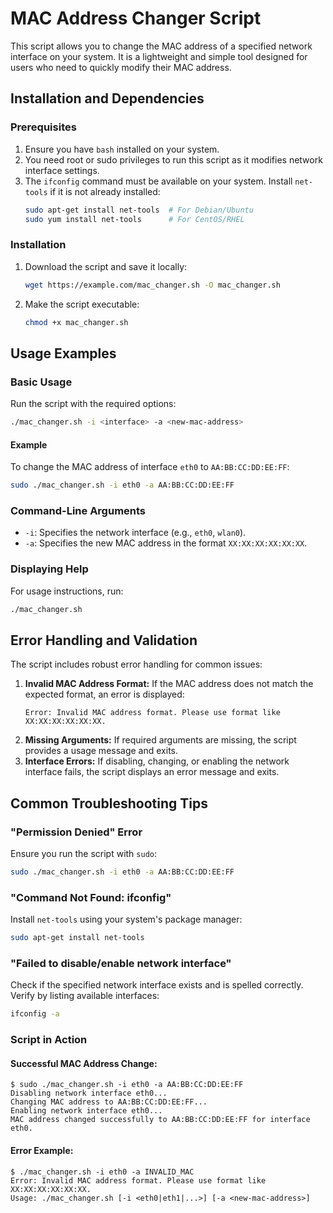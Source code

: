 # MAC Address Changer Script

This script allows you to change the MAC address of a specified network interface on your system. It is a lightweight and simple tool designed for users who need to quickly modify their MAC address.

## Installation and Dependencies

### Prerequisites
1. Ensure you have `bash` installed on your system.
2. You need root or sudo privileges to run this script as it modifies network interface settings.
3. The `ifconfig` command must be available on your system. Install `net-tools` if it is not already installed:
   ```bash
   sudo apt-get install net-tools  # For Debian/Ubuntu
   sudo yum install net-tools      # For CentOS/RHEL
   ```

### Installation
1. Download the script and save it locally:
   ```bash
   wget https://example.com/mac_changer.sh -O mac_changer.sh
   ```
2. Make the script executable:
   ```bash
   chmod +x mac_changer.sh
   ```

## Usage Examples

### Basic Usage
Run the script with the required options:
```bash
./mac_changer.sh -i <interface> -a <new-mac-address>
```

#### Example
To change the MAC address of interface `eth0` to `AA:BB:CC:DD:EE:FF`:
```bash
sudo ./mac_changer.sh -i eth0 -a AA:BB:CC:DD:EE:FF
```

### Command-Line Arguments
- `-i`: Specifies the network interface (e.g., `eth0`, `wlan0`).
- `-a`: Specifies the new MAC address in the format `XX:XX:XX:XX:XX:XX`.

### Displaying Help
For usage instructions, run:
```bash
./mac_changer.sh
```

## Error Handling and Validation
The script includes robust error handling for common issues:
1. **Invalid MAC Address Format:**
   If the MAC address does not match the expected format, an error is displayed:
   ```
   Error: Invalid MAC address format. Please use format like XX:XX:XX:XX:XX:XX.
   ```
2. **Missing Arguments:**
   If required arguments are missing, the script provides a usage message and exits.
3. **Interface Errors:**
   If disabling, changing, or enabling the network interface fails, the script displays an error message and exits.

## Common Troubleshooting Tips

### "Permission Denied" Error
Ensure you run the script with `sudo`:
```bash
sudo ./mac_changer.sh -i eth0 -a AA:BB:CC:DD:EE:FF
```

### "Command Not Found: ifconfig"
Install `net-tools` using your system's package manager:
```bash
sudo apt-get install net-tools
```

### "Failed to disable/enable network interface"
Check if the specified network interface exists and is spelled correctly. Verify by listing available interfaces:
```bash
ifconfig -a
```

### Script in Action
#### Successful MAC Address Change:
```text
$ sudo ./mac_changer.sh -i eth0 -a AA:BB:CC:DD:EE:FF
Disabling network interface eth0...
Changing MAC address to AA:BB:CC:DD:EE:FF...
Enabling network interface eth0...
MAC address changed successfully to AA:BB:CC:DD:EE:FF for interface eth0.
```
#### Error Example:
```text
$ ./mac_changer.sh -i eth0 -a INVALID_MAC
Error: Invalid MAC address format. Please use format like XX:XX:XX:XX:XX:XX.
Usage: ./mac_changer.sh [-i <eth0|eth1|...>] [-a <new-mac-address>]
```
